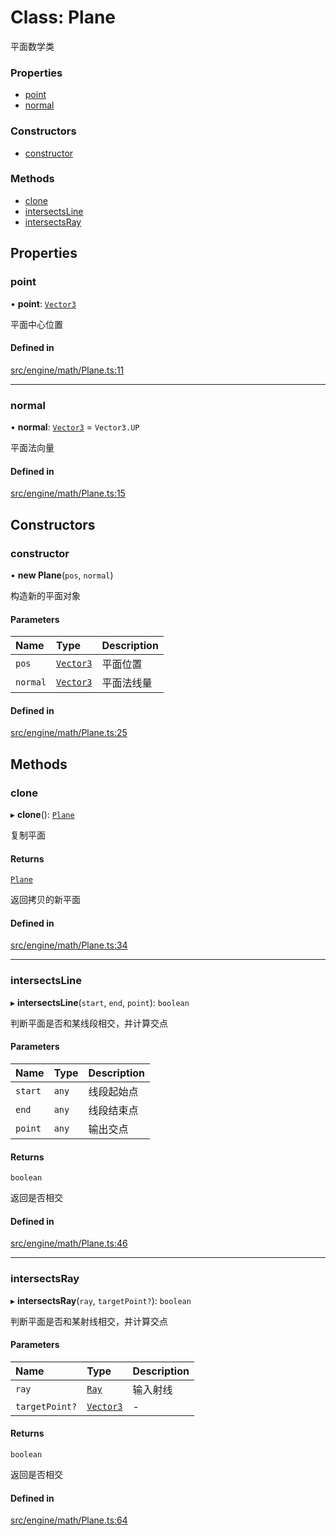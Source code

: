 # Class: Plane

平面数学类


### Properties

- [point](Plane.md#point)
- [normal](Plane.md#normal)

### Constructors

- [constructor](Plane.md#constructor)

### Methods

- [clone](Plane.md#clone)
- [intersectsLine](Plane.md#intersectsline)
- [intersectsRay](Plane.md#intersectsray)

## Properties

### point

• **point**: [`Vector3`](Vector3.md)

平面中心位置

#### Defined in

[src/engine/math/Plane.ts:11](https://github.com/Orillusion/orillusion/blob/main/src/engine/math/Plane.ts#L11)

___

### normal

• **normal**: [`Vector3`](Vector3.md) = `Vector3.UP`

平面法向量

#### Defined in

[src/engine/math/Plane.ts:15](https://github.com/Orillusion/orillusion/blob/main/src/engine/math/Plane.ts#L15)

## Constructors

### constructor

• **new Plane**(`pos`, `normal`)

构造新的平面对象

#### Parameters

| Name | Type | Description |
| :------ | :------ | :------ |
| `pos` | [`Vector3`](Vector3.md) | 平面位置 |
| `normal` | [`Vector3`](Vector3.md) | 平面法线量 |

#### Defined in

[src/engine/math/Plane.ts:25](https://github.com/Orillusion/orillusion/blob/main/src/engine/math/Plane.ts#L25)

## Methods

### clone

▸ **clone**(): [`Plane`](Plane.md)

复制平面

#### Returns

[`Plane`](Plane.md)

返回拷贝的新平面

#### Defined in

[src/engine/math/Plane.ts:34](https://github.com/Orillusion/orillusion/blob/main/src/engine/math/Plane.ts#L34)

___

### intersectsLine

▸ **intersectsLine**(`start`, `end`, `point`): `boolean`

判断平面是否和某线段相交，并计算交点

#### Parameters

| Name | Type | Description |
| :------ | :------ | :------ |
| `start` | `any` | 线段起始点 |
| `end` | `any` | 线段结束点 |
| `point` | `any` | 输出交点 |

#### Returns

`boolean`

返回是否相交

#### Defined in

[src/engine/math/Plane.ts:46](https://github.com/Orillusion/orillusion/blob/main/src/engine/math/Plane.ts#L46)

___

### intersectsRay

▸ **intersectsRay**(`ray`, `targetPoint?`): `boolean`

判断平面是否和某射线相交，并计算交点

#### Parameters

| Name | Type | Description |
| :------ | :------ | :------ |
| `ray` | [`Ray`](Ray.md) | 输入射线 |
| `targetPoint?` | [`Vector3`](Vector3.md) | - |

#### Returns

`boolean`

返回是否相交

#### Defined in

[src/engine/math/Plane.ts:64](https://github.com/Orillusion/orillusion/blob/main/src/engine/math/Plane.ts#L64)
